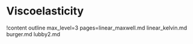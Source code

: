 # Viscoelasticity

!content outline max_level=3 pages=linear_maxwell.md
                                   linear_kelvin.md
                                   burger.md
                                   lubby2.md